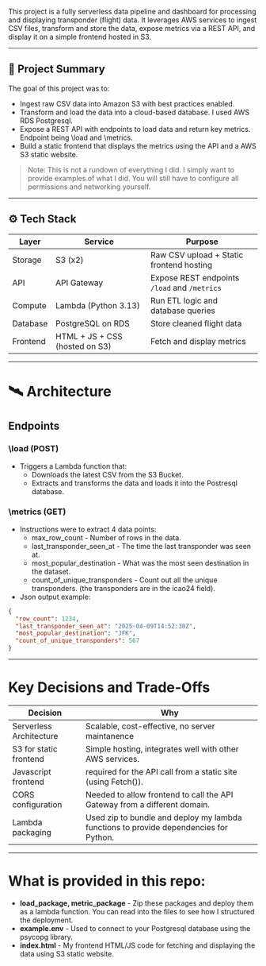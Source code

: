 This project is a fully serverless data pipeline and dashboard for processing and displaying transponder (flight) data. It leverages AWS services to ingest CSV files, transform and store the data, expose metrics via a REST API, and display it on a simple frontend hosted in S3.

---

## 🧠 Project Summary

The goal of this project was to:
- Ingest raw CSV data into Amazon S3 with best practices enabled.
- Transform and load the data into a cloud-based database. I used AWS RDS Postgresql.
- Expose a REST API with endpoints to load data and return key metrics. Endpoint being \load and \metrics.
- Build a static frontend that displays the metrics using the API and a AWS S3 static website.

> Note: This is not a rundown of everything I did. I simply want to provide examples of what I did. You will still have to configure all permissions and networking yourself.

---

## ⚙️ Tech Stack

| Layer       | Service       | Purpose |
|-------------|---------------|---------|
| Storage     | S3 (x2)       | Raw CSV upload + Static frontend hosting |
| API         | API Gateway   | Expose REST endpoints `/load` and `/metrics` |
| Compute     | Lambda (Python 3.13) | Run ETL logic and database queries |
| Database    | PostgreSQL on RDS | Store cleaned flight data |
| Frontend    | HTML + JS + CSS (hosted on S3) | Fetch and display metrics |

---

# 🛰️ Architecture
## Endpoints
### \load (POST)
- Triggers a Lambda function that:
  - Downloads the latest CSV from the S3 Bucket.
  - Extracts and transforms the data and loads it into the Postresql database.
### \metrics (GET)
- Instructions were to extract 4 data points:
  - max_row_count - Number of rows in the data.
  - last_transponder_seen_at - The time the last transponder was seen at.
  - most_popular_destination - What was the most seen destination in the dataset.
  - count_of_unique_transponders - Count out all the unique transponders. (the transponders are in the icao24 field).
- Json output example:
```json
{
  "row_count": 1234,
  "last_transponder_seen_at": "2025-04-09T14:52:30Z",
  "most_popular_destination": "JFK",
  "count_of_unique_transponders": 567
}
```

---

# Key Decisions and Trade-Offs
| Decision | Why |
|----------|-----|
Serverless Architecture | Scalable, cost-effective, no server maintanence
S3 for static frontend | Simple hosting, integrates well with other AWS services.
Javascript frontend | required for the API call from a static site (using Fetch()).
CORS configuration | Needed to allow frontend to call the API Gateway from a different domain.
Lambda packaging | Used zip to bundle and deploy my lambda functions to provide dependencies for Python.

---

# What is provided in this repo:
- **load_package, metric_package** - Zip these packages and deploy them as a lambda function. You can read into the files to see how I structured the deployment.
- **example.env** - Used to connect to your Postgresql database using the psycopg library.
- **index.html** - My frontend HTML/JS code for fetching and displaying the data using S3 static website.
